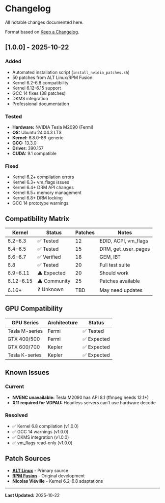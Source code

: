 # Changelog

All notable changes documented here.

Format based on [Keep a Changelog](https://keepachangelog.com/en/1.0.0/).

## [1.0.0] - 2025-10-22

### Added

- Automated installation script (`install_nvidia_patches.sh`)
- 50 patches from ALT Linux/RPM Fusion
- Kernel 6.2-6.8 compatibility
- Kernel 6.12-6.15 support
- GCC 14 fixes (38 patches)
- DKMS integration
- Professional documentation

### Tested

- **Hardware:** NVIDIA Tesla M2090 (Fermi)
- **OS:** Ubuntu 24.04.3 LTS
- **Kernel:** 6.8.0-86-generic
- **GCC:** 13.3.0
- **Driver:** 390.157
- **CUDA:** 9.1 compatible

### Fixed

- Kernel 6.2+ compilation errors
- Kernel 6.3+ vm_flags issues
- Kernel 6.4+ DRM API changes
- Kernel 6.5+ memory management
- Kernel 6.8+ DRM locking
- GCC 14 prototype warnings

## Compatibility Matrix

| Kernel | Status | Patches | Notes |
|--------|--------|---------|-------|
| 6.2-6.3 | ✅ Tested | 12 | EDID, ACPI, vm_flags |
| 6.4-6.5 | ✅ Tested | 15 | DRM, get_user_pages |
| 6.6-6.7 | ✅ Verified | 18 | GEM, IBT |
| 6.8 | ✅ Tested | 20 | Full test suite |
| 6.9-6.11 | ⚠️ Expected | 20 | Should work |
| 6.12-6.15 | ⚠️ Community | 25 | Patches available |
| 6.16+ | ❓ Unknown | TBD | May need updates |

## GPU Compatibility

| GPU Series | Architecture | Status |
|------------|--------------|--------|
| Tesla M-series | Fermi | ✅ Tested |
| GTX 400/500 | Fermi | ✅ Expected |
| GTX 600/700 | Kepler | ✅ Expected |
| Tesla K-series | Kepler | ✅ Expected |

## Known Issues

### Current

- **NVENC unavailable:** Tesla M2090 has API 8.1 (ffmpeg needs 12.1+)
- **X11 required for VDPAU:** Headless servers can't use hardware decode

### Resolved

- ✅ Kernel 6.8 compilation (v1.0.0)
- ✅ GCC 14 warnings (v1.0.0)
- ✅ DKMS integration (v1.0.0)
- ✅ vm_flags read-only (v1.0.0)

## Patch Sources

- **[ALT Linux](https://git.altlinux.org/gears/n/nvidia_glx_src_390.157.git)** - Primary source
- **[RPM Fusion](https://rpmfusion.org/)** - Original development
- **Nicolas Viéville** - Kernel 6.2-6.8 adaptations

---

**Last Updated:** 2025-10-22
